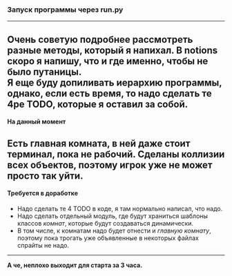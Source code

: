 ### Запуск программы через run.py

---

Очень советую подробнее рассмотреть разные методы, который я напихал. В notions скоро 
я напишу, что и где именно, чтобы не было путаницы.  
Я еще буду допиливать иерархию программы, однако, если есть время, то надо сделать 
те 4ре TODO, которые я оставил за собой.
---
#### На данный момент
Есть главная комната, в ней даже стоит терминал, пока не рабочий. Сделаны коллизии всех
объектов, поэтому игрок уже не может просто так уйти.
---
#### Требуется в доработке
- Надо сделать те 4 TODO в коде, я там нормально написал, что надо.
- Надо сделать отдельный модуль, где будут храниться шаблоны классов *комнат*, которые будут создаваться динамически.
- В том числе, к комнатам надо будет отнести и *главную комнату*, поэтому пока трогать уже объявленные в некоторых файлах спрайты не надо.

---
**А че, неплохо выходит для старта за 3 часа.**
